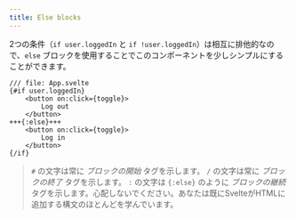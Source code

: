 ```yaml
---
title: Else blocks
---
```


2つの条件（`if user.loggedIn` と `if !user.loggedIn`）は相互に排他的なので、`else` ブロックを使用することでこのコンポーネントを少しシンプルにすることができます。

```svelte
/// file: App.svelte
{#if user.loggedIn}
	<button on:click={toggle}>
		Log out
	</button>
+++{:else}+++
	<button on:click={toggle}>
		Log in
	</button>
{/if}
```

> `#` の文字は常に *ブロックの開始* タグを示します。 `/` の文字は常に *ブロックの終了* タグを示します。  `:` の文字は `{:else}` のように *ブロックの継続* タグを示します。心配しないでください。あなたは既にSvelteがHTMLに追加する構文のほとんどを学んでいます。
